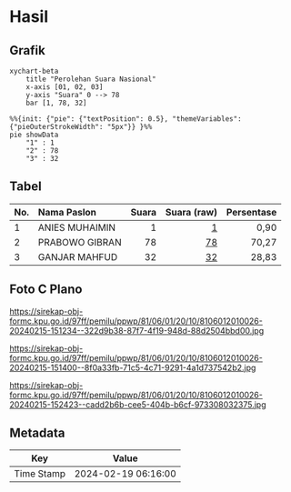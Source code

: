 # Hasil

## Grafik

```mermaid
xychart-beta
    title "Perolehan Suara Nasional"
    x-axis [01, 02, 03]
    y-axis "Suara" 0 --> 78
    bar [1, 78, 32]
```

```mermaid
%%{init: {"pie": {"textPosition": 0.5}, "themeVariables": {"pieOuterStrokeWidth": "5px"}} }%%
pie showData
    "1" : 1
    "2" : 78
    "3" : 32
```

## Tabel

| No. | Nama Paslon    | Suara | Suara (raw) | Persentase |
|:--- |:-------------- | -----:| -----------:| ----------:|
| 1   | ANIES MUHAIMIN | 1     | [1][p-1]    | 0,90       |
| 2   | PRABOWO GIBRAN | 78    | [78][p-2]   | 70,27      |
| 3   | GANJAR MAHFUD  | 32    | [32][p-3]   | 28,83      |


[p-1]: https://github.com/gigit-pemilu/pemilu-2024/blob/main/pilpres/hitung-suara/sub/81-maluku/sub/06-seram-bagian-barat/sub/01-kairatu/sub/2010-kairatu/sub/026-tps/sub/paslon-1.txt
[p-2]: https://github.com/gigit-pemilu/pemilu-2024/blob/main/pilpres/hitung-suara/sub/81-maluku/sub/06-seram-bagian-barat/sub/01-kairatu/sub/2010-kairatu/sub/026-tps/sub/paslon-2.txt
[p-3]: https://github.com/gigit-pemilu/pemilu-2024/blob/main/pilpres/hitung-suara/sub/81-maluku/sub/06-seram-bagian-barat/sub/01-kairatu/sub/2010-kairatu/sub/026-tps/sub/paslon-3.txt

## Foto C Plano

https://sirekap-obj-formc.kpu.go.id/97ff/pemilu/ppwp/81/06/01/20/10/8106012010026-20240215-151234--322d9b38-87f7-4f19-948d-88d2504bbd00.jpg

https://sirekap-obj-formc.kpu.go.id/97ff/pemilu/ppwp/81/06/01/20/10/8106012010026-20240215-151400--8f0a33fb-71c5-4c71-9291-4a1d737542b2.jpg

https://sirekap-obj-formc.kpu.go.id/97ff/pemilu/ppwp/81/06/01/20/10/8106012010026-20240215-152423--cadd2b6b-cee5-404b-b6cf-973308032375.jpg


## Metadata

| Key        | Value               |
| ---------- | ------------------- |
| Time Stamp | 2024-02-19 06:16:00 |



